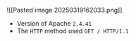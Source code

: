 ![[Pasted image 20250319162033.png]]

- Version of Apache `2.4.41`
- The `HTTP` method used `GET / HTTP/1.1` 